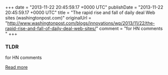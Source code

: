 +++
date = "2013-11-22 20:45:59.17 +0000 UTC"
publishDate = "2013-11-22 20:45:59.17 +0000 UTC"
title = "The rapid rise and fall of daily deal Web sites (washingtonpost.com)"
originalUrl = "http://www.washingtonpost.com/blogs/innovations/wp/2013/11/22/the-rapid-rise-and-fall-of-daily-deal-web-sites/"
comment = "for HN comments "
+++

### TLDR

for HN comments 

[Read more](http://www.washingtonpost.com/blogs/innovations/wp/2013/11/22/the-rapid-rise-and-fall-of-daily-deal-web-sites/)
